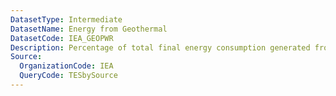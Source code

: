 ```yaml
---
DatasetType: Intermediate
DatasetName: Energy from Geothermal
DatasetCode: IEA_GEOPWR
Description: Percentage of total final energy consumption generated from Geothermal
Source:
  OrganizationCode: IEA
  QueryCode: TESbySource
---
```


